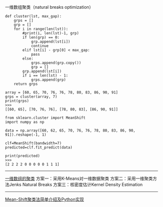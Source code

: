 一维数组聚类（natural breaks optimization）
```
def cluster(lst, max_gap):
    grps = []
    grp = []
    for i in range(len(lst)):
        #print(i, len(lst)-1, grp)
        if len(grp) == 0:
            grp.append(lst[i])
            continue
        elif lst[i] - grp[0] < max_gap:
            pass
        else:
            grps.append(grp.copy())
            grp = []
        grp.append(lst[i])
        if i == len(lst) - 1:
            grps.append(grp)
    return grps

array = [60, 65, 70, 76, 76, 78, 80, 83, 86, 90, 91]
grps = cluster(array, 7)
print(grps)
>>>
[[60, 65], [70, 76, 76], [78, 80, 83], [86, 90, 91]]
```


```
from sklearn.cluster import MeanShift
import numpy as np

data = np.array([60, 62, 65, 70, 76, 76, 78, 80, 83, 86, 90, 91]).reshape(-1, 1)

clf=MeanShift(bandwidth=7)
predicted=clf.fit_predict(data)

print(predicted)
>>>
[2 2 2 2 0 0 0 0 0 1 1 1]
```

---
[一维数组的聚类](https://www.biaodianfu.com/clustering-on-a-one-dimensional-array.html)
方案一：采用K-Means对一维数据聚类
方案二：采用一维聚类方法Jenks Natural Breaks
方案三：核密度估计Kernel Density Estimation

---
[Mean-Shift聚类法简单介绍及Python实现](https://www.cnblogs.com/feffery/p/8596482.html)
